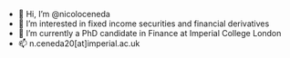 - 👋 Hi, I’m @nicoloceneda
- 👀 I’m interested in fixed income securities and financial derivatives
- 🌱 I’m currently a PhD candidate in Finance at Imperial College London
- 📫 n.ceneda20[at]imperial.ac.uk

<!---
nicoloceneda/nicoloceneda is a ✨ special ✨ repository because its `README.md` (this file) appears on your GitHub profile.
You can click the Preview link to take a look at your changes.
--->
